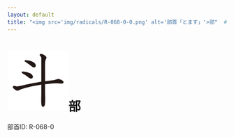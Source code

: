 ```yaml
---
layout: default
title: "<img src='img/radicals/R-068-0-0.png' alt='部首「とます」'>部"  # glyphをタイトルに使用
---
```


# <img src='img/radicals/R-068-0-0.png' alt='部首「とます」'>部
部首ID: R-068-0

